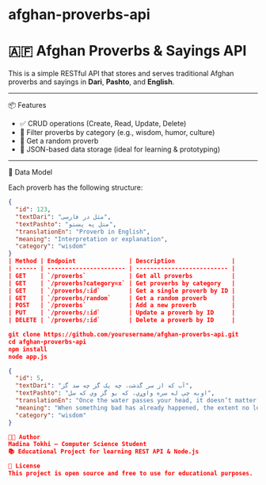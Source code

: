# afghan-proverbs-api
# 🇦🇫 Afghan Proverbs & Sayings API

This is a simple RESTful API that stores and serves traditional Afghan proverbs and sayings in **Dari**, **Pashto**, and **English**.

---

 📦 Features

- ✅ CRUD operations (Create, Read, Update, Delete)
- 🎯 Filter proverbs by category (e.g., wisdom, humor, culture)
- 🔀 Get a random proverb
- 🧾 JSON-based data storage (ideal for learning & prototyping)

---

 🧠 Data Model

Each proverb has the following structure:

```json
{
  "id": 123,
  "textDari": "مثل در فارسی",
  "textPashto": "متل په پښتو",
  "translationEn": "Proverb in English",
  "meaning": "Interpretation or explanation",
  "category": "wisdom"
}
| Method | Endpoint               | Description                |
| ------ | ---------------------- | -------------------------- |
| GET    | `/proverbs`            | Get all proverbs           |
| GET    | `/proverbs?category=x` | Get proverbs by category   |
| GET    | `/proverbs/:id`        | Get a single proverb by ID |
| GET    | `/proverbs/random`     | Get a random proverb       |
| POST   | `/proverbs`            | Add a new proverb          |
| PUT    | `/proverbs/:id`        | Update a proverb by ID     |
| DELETE | `/proverbs/:id`        | Delete a proverb by ID     |

git clone https://github.com/yourusername/afghan-proverbs-api.git
cd afghan-proverbs-api
npm install
node app.js

{
  "id": 5,
  "textDari": "آب که از سر گذشت، چه یک گز چه صد گز",
  "textPashto": "اوبه چې له سره واوړي، که يو گز وي که سل",
  "translationEn": "Once the water passes your head, it doesn’t matter if it’s a foot or a hundred.",
  "meaning": "When something bad has already happened, the extent no longer matters.",
  "category": "wisdom"
}

👩‍💻 Author
Madina Tokhi – Computer Science Student
📚 Educational Project for learning REST API & Node.js

📜 License
This project is open source and free to use for educational purposes.
